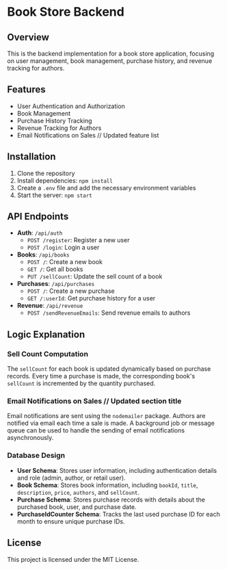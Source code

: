 # Book Store Backend

## Overview

This is the backend implementation for a book store application, focusing on user management, book management, purchase history, and revenue tracking for authors.

## Features

- User Authentication and Authorization
- Book Management
- Purchase History Tracking
- Revenue Tracking for Authors
- Email Notifications on Sales // Updated feature list

## Installation

1. Clone the repository
2. Install dependencies: `npm install`
3. Create a `.env` file and add the necessary environment variables
4. Start the server: `npm start`

## API Endpoints

- **Auth**: `/api/auth`
  - `POST /register`: Register a new user
  - `POST /login`: Login a user
- **Books**: `/api/books`
  - `POST /`: Create a new book
  - `GET /`: Get all books
  - `PUT /sellCount`: Update the sell count of a book
- **Purchases**: `/api/purchases`
  - `POST /`: Create a new purchase
  - `GET /:userId`: Get purchase history for a user
- **Revenue**: `/api/revenue`
  - `POST /sendRevenueEmails`: Send revenue emails to authors

## Logic Explanation

### Sell Count Computation

The `sellCount` for each book is updated dynamically based on purchase records. Every time a purchase is made, the corresponding book's `sellCount` is incremented by the quantity purchased.

### Email Notifications on Sales // Updated section title

Email notifications are sent using the `nodemailer` package. Authors are notified via email each time a sale is made. A background job or message queue can be used to handle the sending of email notifications asynchronously.

### Database Design

- **User Schema**: Stores user information, including authentication details and role (admin, author, or retail user).
- **Book Schema**: Stores book information, including `bookId`, `title`, `description`, `price`, `authors`, and `sellCount`.
- **Purchase Schema**: Stores purchase records with details about the purchased book, user, and purchase date.
- **PurchaseIdCounter Schema**: Tracks the last used purchase ID for each month to ensure unique purchase IDs.

## License

This project is licensed under the MIT License.
